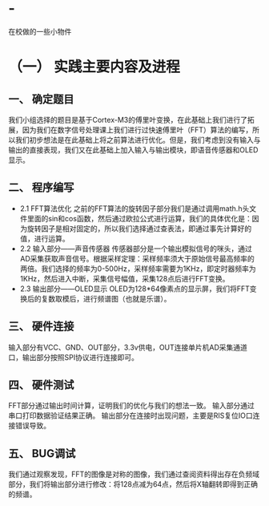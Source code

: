 # -
在校做的一些小物件
# （一）	实践主要内容及进程
## 一、	确定题目
我们小组选择的题目是基于Cortex-M3的傅里叶变换，在此基础上我们进行了拓展，因为我们在数字信号处理课上我们进行过快速傅里叶（FFT）算法的编写，所以我们初步想法是在此基础上将之前算法进行优化。但是，我们考虑到没有输入与输出的直接表现，我们又在此基础上加入输入与输出模块，即语音传感器和OLED显示。
## 二、	程序编写
- 2.1 FFT算法优化
  之前的FFT算法的旋转因子部分我们是通过调用math.h头文件里面的sin和cos函数，然后通过欧拉公式进行运算，我们的具体优化是：因为旋转因子是相对固定的，所以我们选择通过查表法，即通过事先计算好的值，进行运算。
- 2.2 输入部分——声音传感器
  传感器部分是一个输出模拟信号的咪头，通过AD采集获取声音信号。根据采样定理：采样频率须大于原始信号最高频率的两倍。我们选择的频率为0-500Hz，采样频率需要为1KHz，即定时器频率为1KHz，然后进入中断，采集信号幅值，采集128点后进行FFT变换。
- 2.3 输出部分——OLED显示
  OLED为128*64像素点的显示屏，我们将FFT变换后的复数取模后，进行频谱图（也就是乐谱）。
## 三、	硬件连接
输入部分有VCC、GND、OUT部分，3.3v供电，OUT连接单片机AD采集通道口，输出部分按照SPI协议进行连接即可。
## 四、	硬件测试
FFT部分通过输出时间计算，证明我们的优化与我们的想法一致。
输入部分通过串口打印数据验证结果正确。
输出部分在连接时出现问题，主要是RIS复位IO口连接错误导致。
## 五、	BUG调试
我们通过观察发现，FFT的图像是对称的图像，我们通过查阅资料得出存在负频域部分，我们将输出部分进行修改：将128点减为64点，然后将X轴翻转即得到正确的频谱。
